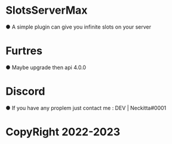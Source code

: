 # SlotsServerMax

● A simple plugin can give you infinite slots on your server 

# Furtres

● Maybe upgrade then api 4.0.0

# Discord

● If you have any proplem just contact me : DEV | Neckitta#0001


# CopyRight 2022-2023
